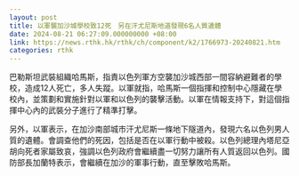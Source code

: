 ```yaml
---
layout: post
title: 以軍襲加沙城學校致12死　另在汗尤尼斯地道發現6名人質遺體
date: 2024-08-21 06:27:09.000000000 +08:00
link: https://news.rthk.hk/rthk/ch/component/k2/1766973-20240821.htm
categories: rthk
---
```


巴勒斯坦武裝組織哈馬斯，指責以色列軍方空襲加沙城西部一間容納避難者的學校，造成12人死亡，多人失蹤。以軍就指，哈馬斯一個指揮和控制中心隱藏在學校內，並策劃和實施針對以軍和以色列的襲擊活動。以軍在情報支持下，對這個指揮中心內的武裝分子進行了精準打擊。

另外，以軍表示，在加沙南部城市汗尤尼斯一條地下隧道內，發現六名以色列男人質的遺體。會調查他們的死因，包括是否在以軍行動中被殺。以色列總理內塔尼亞胡向死者家屬致哀，強調以色列政府會繼續盡一切努力讓所有人質返回以色列。國防部長加蘭特表示，會繼續在加沙的軍事行動，直至擊敗哈馬斯。
